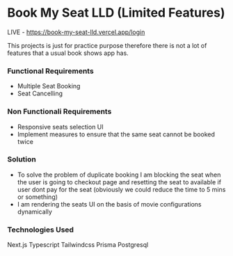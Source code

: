 # Book My Seat LLD (Limited Features)

LIVE - https://book-my-seat-lld.vercel.app/login

This projects is just for practice purpose therefore there is not a lot of features that a usual book shows app has.

### Functional Requirements

- Multiple Seat Booking
- Seat Cancelling

### Non Functionali Requirements

- Responsive seats selection UI
- Implement measures to ensure that the same seat cannot be booked twice

### Solution

- To solve the problem of duplicate booking I am blocking the seat when the user is going to checkout page and resetting the seat to available if user dont pay for the seat (obviously we could reduce the time to 5 mins or something)
- I am rendering the seats UI on the basis of movie configurations dynamically

### Technologies Used

Next.js
Typescript
Tailwindcss
Prisma
Postgresql
